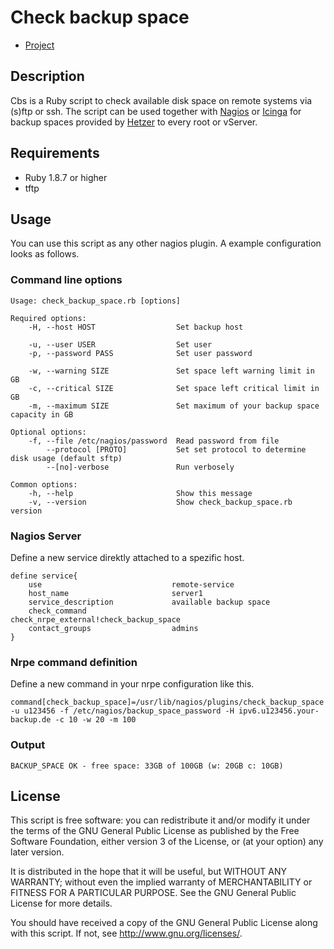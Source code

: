 Check backup space
==================

* [Project][project]

   [project]: https://github.com/meise/cbs/


Description
-----------

Cbs is a Ruby script to check available disk space on remote systems via (s)ftp or ssh. The script can be used together with
[Nagios][nagios] or [Icinga][icinga] for backup spaces provided by
[Hetzer][hetzner] to every root or vServer.

[nagios]:http://www.nagios.org
[icinga]:https://www.icinga.org
[hetzner]:http://hetzner.de


Requirements
------------

* Ruby 1.8.7 or higher
* tftp


Usage
-----

You can use this script as any other nagios plugin. A example configuration looks as follows.

### Command line options

    Usage: check_backup_space.rb [options]

    Required options:
        -H, --host HOST                  Set backup host

        -u, --user USER                  Set user
        -p, --password PASS              Set user password

        -w, --warning SIZE               Set space left warning limit in GB
        -c, --critical SIZE              Set space left critical limit in GB
        -m, --maximum SIZE               Set maximum of your backup space capacity in GB

    Optional options:
        -f, --file /etc/nagios/password  Read password from file
            --protocol [PROTO]           Set set protocol to determine disk usage (default sftp)
            --[no]-verbose               Run verbosely

    Common options:
        -h, --help                       Show this message
        -v, --version                    Show check_backup_space.rb version

### Nagios Server

Define a new service direktly attached to a spezific host.

    define service{
        use                             remote-service
        host_name                       server1
        service_description             available backup space
        check_command                   check_nrpe_external!check_backup_space
        contact_groups                  admins
    }

### Nrpe command definition

Define a new command in your nrpe configuration like this.

    command[check_backup_space]=/usr/lib/nagios/plugins/check_backup_space -u u123456 -f /etc/nagios/backup_space_password -H ipv6.u123456.your-backup.de -c 10 -w 20 -m 100

### Output

    BACKUP_SPACE OK - free space: 33GB of 100GB (w: 20GB c: 10GB)


License
-------

This script is free software: you can redistribute it and/or modify it under the
terms of the GNU General Public License as published by the Free Software
Foundation, either version 3 of the License, or (at your option) any later
version.

It is distributed in the hope that it will be useful, but WITHOUT ANY WARRANTY;
without even the implied warranty of MERCHANTABILITY or FITNESS FOR A PARTICULAR
PURPOSE. See the GNU General Public License for more details.

You should have received a copy of the GNU General Public License along with
this script. If not, see <http://www.gnu.org/licenses/>.